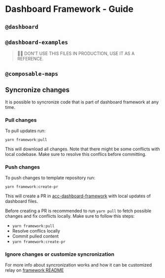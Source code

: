 # Dashboard Framework - Guide

## `@dashboard`

## `@dashboard-examples`

> 🚨🚨 DON'T USE THIS FILES IN PRODUCTION, USE IT AS A REFERENCE.

## `@composable-maps`

## Syncronize changes

It is possible to syncronize code that is part of dashboard framework at any time.

### Pull changes

To pull updates run:

```
yarn framework:pull
```

This will download all changes. Note that there might be some conflicts with local codebase. Make sure to resolve this conflics before committing.

### Push changes

To push changes to template repository run:

```
yarn framework:create-pr
```

This will create a PR in [acc-dashboard-framework](https://github.com/accurat/acc-dashboard-framework) with local updates of dashboard files.

Before creating a PR is recommended to run `yarn pull` to fetch possible changes and fix conflicts locally. Make sure to follow this steps:

- `yarn framework:pull`
- Resolve conflics locally
- Commit pulled content
- `yarn framework:create-pr`

### Ignore changes or customize syncronization

For more info about syncronization works and how it can be customized relay on [framework README](.framework/README.md)
